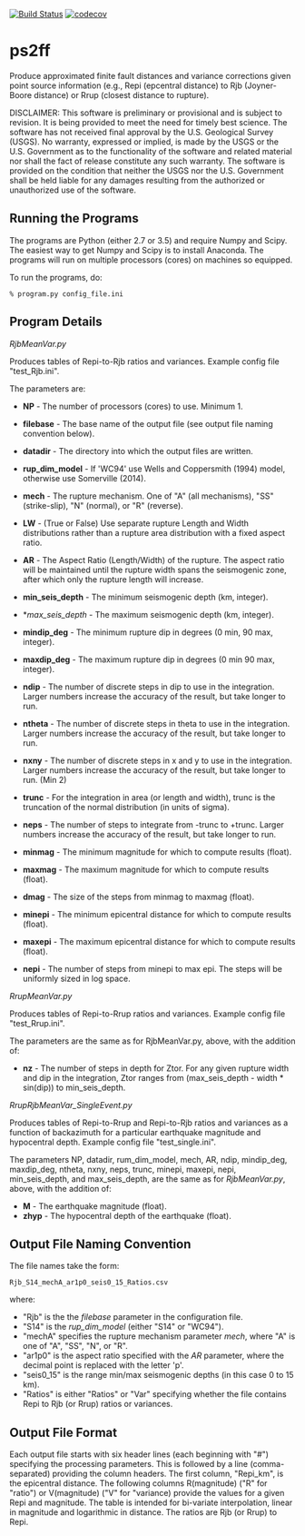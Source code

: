 [![Build Status](https://travis-ci.org/usgs/ps2ff.svg?branch=master)](https://travis-ci.org/usgs/ps2ff)
[![codecov](https://codecov.io/gh/usgs/ps2ff/branch/master/graph/badge.svg)](https://codecov.io/gh/usgs/ps2ff)


# ps2ff
Produce approximated finite fault distances and variance corrections given point source 
information (e.g., Repi (epcentral distance) to Rjb (Joyner-Boore distance) or Rrup 
(closest distance to rupture).


DISCLAIMER: 
This software is preliminary or provisional and is subject to revision. It is being 
provided to meet the need for timely best science. The software has not received final 
approval by the U.S. Geological Survey (USGS). No warranty, expressed or implied, is 
made by the USGS or the U.S. Government as to the functionality of the software and 
related material nor shall the fact of release constitute any such warranty. The 
software is provided on the condition that neither the USGS nor the U.S. Government 
shall be held liable for any damages resulting from the authorized or unauthorized use 
of the software.


Running the Programs
--------------------

The programs are Python (either 2.7 or 3.5) and require Numpy and Scipy. The easiest
way to get Numpy and Scipy is to install Anaconda. The programs will run on multiple
processors (cores) on machines so equipped.

To run the programs, do:

    % program.py config_file.ini

Program Details
---------------

*RjbMeanVar.py* 

Produces tables of Repi-to-Rjb ratios and variances. Example config
file "test_Rjb.ini". 

The parameters are:

 - **NP** - The number of processors (cores) to use. Minimum 1.

 - **filebase** - The base name of the output file (see output file naming convention below).

 - **datadir** - The directory into which the output files are written.

 - **rup_dim_model** - If 'WC94' use Wells and Coppersmith (1994) model, otherwise use Somerville
(2014).

 - **mech** - The rupture mechanism. One of "A" (all mechanisms), "SS" (strike-slip), "N" (normal), 
or "R" (reverse).

 - **LW** - (True or False) Use separate rupture Length and Width distributions rather than a 
rupture area distribution with a fixed aspect ratio.

 - **AR** - The Aspect Ratio (Length/Width) of the rupture. The aspect ratio will be maintained
until the rupture width spans the seismogenic zone, after which only the rupture 
length will increase.

 - **min_seis_depth** - The minimum seismogenic depth (km, integer).

 - **max_seis_depth* - The maximum seismogenic depth (km, integer).

 - **mindip_deg** - The minimum rupture dip in degrees (0 min, 90 max, integer).

 - **maxdip_deg** - The maximum rupture dip in degrees (0 min 90 max, integer).

 - **ndip** - The number of discrete steps in dip to use in the integration. Larger numbers
increase the accuracy of the result, but take longer to run.

 - **ntheta** - The number of discrete steps in theta to use in the integration. Larger numbers
increase the accuracy of the result, but take longer to run.

 - **nxny** - The number of discrete steps in x and y to use in the integration. Larger numbers
increase the accuracy of the result, but take longer to run. (Min 2)

 - **trunc** - For the integration in area (or length and width), trunc is the truncation
of the normal distribution (in units of sigma).

 - **neps** - The number of steps to integrate from -trunc to +trunc. Larger numbers
increase the accuracy of the result, but take longer to run.

 - **minmag** - The minimum magnitude for which to compute results (float).

 - **maxmag** - The maximum magnitude for which to compute results (float).

 - **dmag** - The size of the steps from minmag to maxmag (float).

 - **minepi** - The minimum epicentral distance for which to compute results (float).

 - **maxepi** - The maximum epicentral distance for which to compute results (float).

 - **nepi** - The number of steps from minepi to max epi. The steps will be uniformly sized
in log space.

*RrupMeanVar.py*

Produces tables of Repi-to-Rrup ratios and variances. Example config
file "test_Rrup.ini". 

The parameters are the same as for RjbMeanVar.py, above, with the
addition of:

 - **nz** - The number of steps in depth for Ztor. For any given rupture width and dip in the 
integration, Ztor ranges from (max_seis_depth - width * sin(dip)) to min_seis_depth.

*RrupRjbMeanVar_SingleEvent.py* 

Produces tables of Repi-to-Rrup and Repi-to-Rjb ratios and variances as a function of 
backazimuth for a particular earthquake magnitude and hypocentral depth. 
Example config file "test_single.ini". 

The parameters NP, datadir, rum_dim_model, mech, AR, ndip, mindip_deg, maxdip_deg, ntheta, 
nxny, neps, trunc, minepi, maxepi, nepi, min_seis_depth, and max_seis_depth, are the same 
as for *RjbMeanVar.py*, above, with the addition of:
 - **M** - The earthquake magnitude (float).
 - **zhyp** - The hypocentral depth of the earthquake (float).

Output File Naming Convention
------------------------------

The file names take the form:

    Rjb_S14_mechA_ar1p0_seis0_15_Ratios.csv

where:
 - "Rjb" is the the *filebase* parameter in the configuration file.
 - "S14" is the *rup_dim_model* (either "S14" or "WC94").
 - "mechA" specifies the rupture mechanism parameter *mech*, where "A" is one of "A", 
    "SS", "N", or "R".
 - "ar1p0" is the aspect ratio specified with the *AR* parameter, where the decimal point
    is replaced with the letter 'p'.
 - "seis0_15" is the range min/max seismogenic depths (in this case 0 to 15 km).
 - "Ratios" is either "Ratios" or "Var" specifying whether the file contains Repi to Rjb
    (or Rrup) ratios or variances.

Output File Format
------------------

Each output file starts with six header lines (each beginning with "#") specifying
the processing parameters. This is followed by a line (comma-separated) providing the
column headers. The first column, "Repi_km", is the epicentral distance. The following
columns R(magnitude) ("R" for "ratio") or V(magnitude) ("V" for "variance) provide the
values for a given Repi and magnitude. The table is intended for bi-variate interpolation,
linear in magnitude and logarithmic in distance.
The ratios are Rjb (or Rrup) to Repi. 

